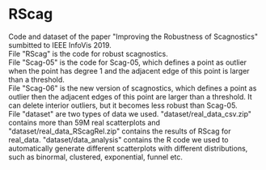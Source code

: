 # RScag
Code and dataset of the paper "Improving the Robustness of Scagnostics" sumbitted to IEEE InfoVis 2019.  
File "RScag" is the code for robust scagnostics.  
File "Scag-05" is the code for Scag-05, which defines a point as outlier when the point has degree 1 and the adjacent edge of this point is larger than a threshold.  
File "Scag-06" is the new version of scagnostics, which defines a point as outlier then the adjacent edges of this point are larger than a threshold. It can delete interior outliers, but it becomes less robust than Scag-05.  
File "dataset" are two types of data we used. "dataset/real_data_csv.zip" contains more than 59M real scatterplots and "dataset/real_data_RScagRel.zip" contains the results of RScag for real_data. "dataset/data_analysis" contains the R code we used to automatically generate different scatterplots with different distributions, such as binormal, clustered, exponential, funnel etc.
